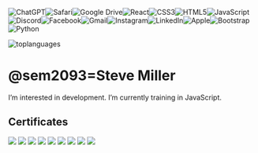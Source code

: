 ![ChatGPT](https://img.shields.io/badge/chatGPT-74aa9c?style=for-the-badge&logo=openai&logoColor=white)![Safari](https://img.shields.io/badge/Safari-000000?style=for-the-badge&logo=Safari&logoColor=white)![Google Drive](https://img.shields.io/badge/Google%20Drive-4285F4?style=for-the-badge&logo=googledrive&logoColor=white)![React](https://img.shields.io/badge/react-%2320232a.svg?style=for-the-badge&logo=react&logoColor=%2361DAFB)![CSS3](https://img.shields.io/badge/css3-%231572B6.svg?style=for-the-badge&logo=css3&logoColor=white)![HTML5](https://img.shields.io/badge/html5-%23E34F26.svg?style=for-the-badge&logo=html5&logoColor=white)![JavaScript](https://img.shields.io/badge/javascript-%23323330.svg?style=for-the-badge&logo=javascript&logoColor=%23F7DF1E)![Discord](https://img.shields.io/badge/Discord-%235865F2.svg?style=for-the-badge&logo=discord&logoColor=white)![Facebook](https://img.shields.io/badge/Facebook-%231877F2.svg?style=for-the-badge&logo=Facebook&logoColor=white)![Gmail](https://img.shields.io/badge/Gmail-D14836?style=for-the-badge&logo=gmail&logoColor=white)![Instagram](https://img.shields.io/badge/Instagram-%23E4405F.svg?style=for-the-badge&logo=Instagram&logoColor=white)![LinkedIn](https://img.shields.io/badge/linkedin-%230077B5.svg?style=for-the-badge&logo=linkedin&logoColor=white)![Apple](https://img.shields.io/badge/Apple-%23000000.svg?style=for-the-badge&logo=apple&logoColor=white)![Bootstrap](https://img.shields.io/badge/Bootstrap-563D7C?style=for-the-badge&logo=bootstrap&logoColor=white)![Python](https://img.shields.io/badge/Python-FFD43B?style=for-the-badge&logo=python&logoColor=blue)

![toplanguages](https://github-readme-stats.vercel.app/api/top-langs/?username=sem2093)



# @sem2093=Steve Miller

 I’m interested in development.
 I’m currently training in JavaScript.

## Certificates 

<img src="certificates/13CD359F-9B4B-4AFA-81F9-D5E3563071E8.jpeg">

<img src="certificates/7295ECB3-E1B4-47DA-9E9D-6967EFC61B7F.jpeg">

<img src="certificates/865F41B3-96D2-4DAA-97E6-130C35657F99.jpeg">

<img src="certificates/8776502F-DADA-40B4-BE1F-FC8B9EAC69B2.jpeg">

<img src="certificates/8E71DCFF-D64A-4CC6-8A91-A8AF265681A1.jpeg">

<img src="certificates/C7D4FB2C-885E-4E65-8AFA-39B0BF28AC56.jpeg">

<img src="certificates/DA835802-6D8D-4AAE-9F42-900022064DB9.jpeg">

<img src="certificates/EC5FBD86-BDC8-4A8F-B149-CAAD5EBC21A7.jpeg">

<img src="certificates/EDF1FFAB-7B40-469F-B814-757FB8203B26.jpeg">


 
 
 






 



 
 
 
 
 
 






 





 

<!---
sem2093/sem2093 is a ✨ special ✨ repository because its `README.md` (this file) appears on your GitHub profile.
You can click the Preview link to take a look at your changes.
--->
